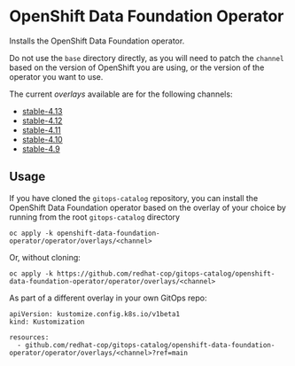 # OpenShift Data Foundation Operator

Installs the OpenShift Data Foundation operator.

Do not use the `base` directory directly, as you will need to patch the `channel` based on the version of OpenShift you are using, or the version of the operator you want to use.

The current *overlays* available are for the following channels:
* [stable-4.13](operator/overlays/stable-4.13)
* [stable-4.12](operator/overlays/stable-4.12)
* [stable-4.11](operator/overlays/stable-4.11)
* [stable-4.10](operator/overlays/stable-4.10)
* [stable-4.9](operator/overlays/stable-4.9)

## Usage

If you have cloned the `gitops-catalog` repository, you can install the OpenShift Data Foundation operator based on the overlay of your choice by running from the root `gitops-catalog` directory

```
oc apply -k openshift-data-foundation-operator/operator/overlays/<channel>
```

Or, without cloning:

```
oc apply -k https://github.com/redhat-cop/gitops-catalog/openshift-data-foundation-operator/operator/overlays/<channel>
```

As part of a different overlay in your own GitOps repo:

```
apiVersion: kustomize.config.k8s.io/v1beta1
kind: Kustomization

resources:
  - github.com/redhat-cop/gitops-catalog/openshift-data-foundation-operator/operator/overlays/<channel>?ref=main
```
